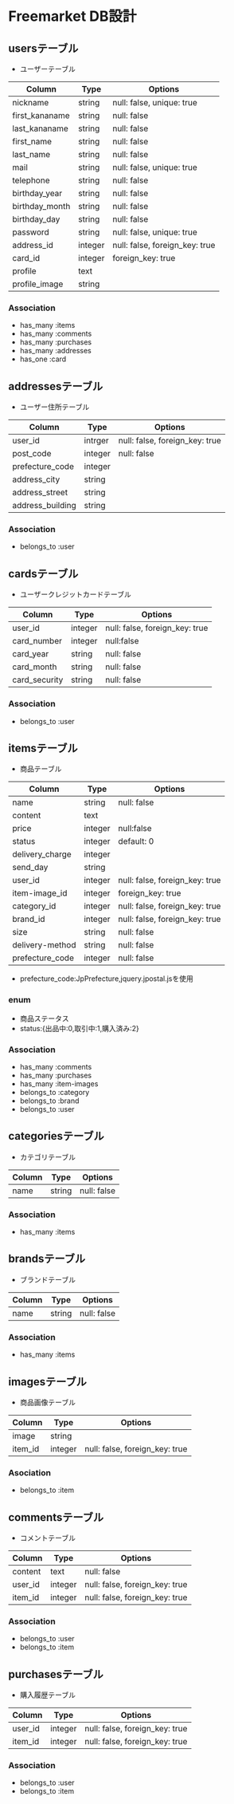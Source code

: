 # Freemarket DB設計
## usersテーブル
- ユーザーテーブル

|Column|Type|Options|
|------|----|-------|
|nickname|string|null: false, unique: true|
|first_kananame|string|null: false|
|last_kananame|string|null: false|
|first_name|string|null: false|
|last_name|string|null: false|
|mail|string|null: false, unique: true|
|telephone|string|null: false|
|birthday_year|string|null: false|
|birthday_month|string|null: false|
|birthday_day|string|null: false|
|password|string|null: false, unique: true|
|address_id|integer|null: false, foreign_key: true|
|card_id|integer|foreign_key: true|
|profile|text||
|profile_image|string||
### Association
- has_many :items
- has_many :comments
- has_many :purchases
- has_many :addresses
- has_one  :card

## addressesテーブル
- ユーザー住所テーブル

|Column|Type|Options|
|------|----|-------|
|user_id|intrger|null: false, foreign_key: true|
|post_code|integer|null: false|
|prefecture_code|integer||
|address_city|string||
|address_street|string||
|address_building|string||
### Association
- belongs_to :user

## cardsテーブル
- ユーザークレジットカードテーブル

|Column|Type|Options|
|------|----|-------|
|user_id|integer|null: false, foreign_key: true|
|card_number|integer|null:false|
|card_year|string|null: false|
|card_month|string|null: false|
|card_security|string|null: false|
### Association
- belongs_to :user

## itemsテーブル
- 商品テーブル

|Column|Type|Options|
|------|----|-------|
|name|string|null: false|
|content|text||
|price|integer|null:false|
|status|integer|default: 0|
|delivery_charge|integer||
|send_day|string||
|user_id|integer|null: false, foreign_key: true|
|item-image_id|integer|foreign_key: true|
|category_id|integer|null: false, foreign_key: true|
|brand_id|integer|null: false, foreign_key: true|
|size|string|null: false|
|delivery-method|string|null: false|
|prefecture_code|integer|null: false|
- prefecture_code:JpPrefecture,jquery.jpostal.jsを使用

### enum
- 商品ステータス
- status:{出品中:0,取引中:1,購入済み:2}

### Association
- has_many :comments
- has_many :purchases
- has_many :item-images
- belongs_to :category
- belongs_to :brand
- belongs_to :user

## categoriesテーブル
- カテゴリテーブル

|Column|Type|Options|
|------|----|-------|
|name|string|null: false|
### Association
- has_many :items

## brandsテーブル
- ブランドテーブル

|Column|Type|Options|
|------|----|-------|
|name|string|null: false|

### Association
- has_many :items

## imagesテーブル
- 商品画像テーブル

|Column|Type|Options|
|------|----|-------|
|image|string||
|item_id|integer|null: false, foreign_key: true|
### Asociation
- belongs_to :item

## commentsテーブル
- コメントテーブル

|Column|Type|Options|
|------|----|-------|
|content|text|null: false|
|user_id|integer|null: false, foreign_key: true|
|item_id|integer|null: false, foreign_key: true|
### Association
- belongs_to :user
- belongs_to :item


## purchasesテーブル
- 購入履歴テーブル

|Column|Type|Options|
|------|----|-------|
|user_id|integer|null: false, foreign_key: true|
|item_id|integer|null: false, foreign_key: true|
### Association
- belongs_to :user
- belongs_to :item